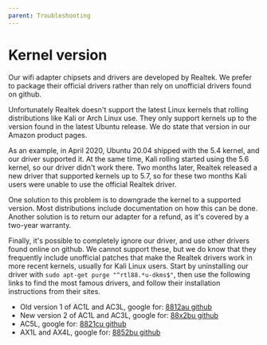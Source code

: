 ```yaml
---
parent: Troubleshooting
---
```


# Kernel version

Our wifi adapter chipsets and drivers are developed by Realtek. We prefer to package their official drivers rather than rely on unofficial drivers found on github.

Unfortunately Realtek doesn't support the latest Linux kernels that rolling distributions like Kali or Arch Linux use. They only support kernels up to the version found in the latest Ubuntu release. We do state that version in our Amazon product pages.

As an example, in April 2020, Ubuntu 20.04 shipped with the 5.4 kernel, and our driver supported it. At the same time, Kali rolling started using the 5.6 kernel, so our driver didn't work there. Two months later, Realtek released a new driver that supported kernels up to 5.7, so for these two months Kali users were unable to use the official Realtek driver.

One solution to this problem is to downgrade the kernel to a supported version. Most distributions include documentation on how this can be done. Another solution is to return our adapter for a refund, as it's covered by a two-year warranty.

Finally, it's possible to completely ignore our driver, and use other drivers found online on github. We cannot support these, but we do know that they frequently include unofficial patches that make the Realtek drivers work in more recent kernels, usually for Kali Linux users. Start by uninstalling our driver with `sudo apt-get purge "^rtl88.*u-dkms$"`, then use the following links to find the most famous drivers, and follow their installation instructions from their sites.

* Old version 1 of AC1L and AC3L, google for: [8812au github](https://www.google.gr/search?q=8812au+github)
* New version 2 of AC1L and AC3L, google for: [88x2bu github](https://www.google.gr/search?q=88x2bu+github)
* AC5L, google for: [8821cu github](https://www.google.gr/search?q=8821cu+github)
* AX1L and AX4L, google for: [8852bu github](https://www.google.gr/search?q=8852bu+github)
